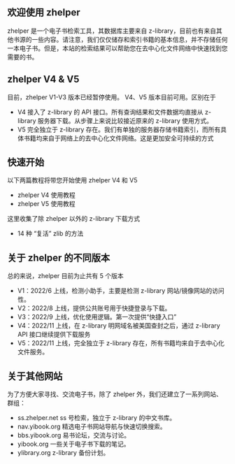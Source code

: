 ## 欢迎使用 zhelper

zhelper 是一个电子书检索工具，其数据库主要来自 z-library，目前也有来自其他书源的一些内容。请注意，我们仅仅储存和索引书籍的基本信息，并不存储任何一本电子书。但是，本站的检索结果可以帮助您在去中心化文件网络中快速找到您需要的书。

## zhelper V4 & V5

目前，zhelper V1-V3 版本已经暂停使用。 V4、V5 版本目前可用。区别在于

- V4 接入了 z-library 的 API 接口。所有查询结果和文件数据均直接从 z-library 服务器下载。从步骤上来说比较接近原来的 z-library 使用方式。
- V5 完全独立于 z-library 存在。我们有单独的服务器存储书籍索引，而所有具体书籍均来自于网络上的去中心化文件网络。这是更加安全可持续的方式

## 快速开始

以下两篇教程将带您开始使用 zhelper V4 和 V5

- zhelper V4 使用教程
- zhelper V5 使用教程

这里收集了除 zhelper 以外的 z-library 下载方式

- 14 种 “复活” zlib 的方法

## 关于 zhelper 的不同版本

总的来说，zhelper 目前为止共有 5 个版本

- V1：2022/6 上线，检测小助手，主要是检测 z-library 网站/镜像网站的访问性。
- V2：2022/8 上线，提供公共账号用于快捷登录与下载。
- V3：2022/9 上线，优化使用逻辑。第一次提供“快捷入口”
- V4：2022/11 上线，在 z-library 明网域名被美国查封之后，通过 z-library API 接口继续提供下载服务
- V5：2022/11 上线，完全独立于 z-library 存在，所有书籍均来自于去中心化文件服务。

## 关于其他网站

为了方便大家寻找、交流电子书，除了 zhelper 外，我们还建立了一系列网站、群组：

- ss.zhelper.net ss 号检索，独立于 z-library 的中文书库。
- nav.yibook.org 精选电子书网站导航与快速切换搜索。
- bbs.yibook.org 易书论坛，交流与讨论。
- yibook.org 一些关于电子书下载的笔记。
- ylibrary.org z-library 备份计划。
